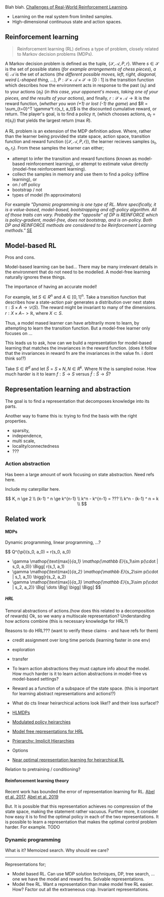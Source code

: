 Blah blah. [Challenges of Real-World Reinforcement Learning](https://arxiv.org/abs/1904.12901).
- Learning on the real system from limited samples.
- High-dimensional continuous state and action spaces.


## Reinforcement learning

> Reinforcement learning (RL) defines a type of problem, closely related to Markov decision problems (MDPs).

A Markov decision problem is defined as the tuple, $\{\mathcal S, \mathcal A, P, r\}$. Where $s \in \mathcal S$ is the set of possible states (_for example arrangements of chess pieces_), $a \in \mathcal A$ is the set of actions (_the different possible moves, left, right, diagonal, weird L-shaped thing, ..._),  $P: \mathcal S\times \mathcal A \times \mathcal S \to [0:1]$ is the transition function which describes how the environment acts in response to the past ($s_t$) and to your actions ($a_t$) (_in this case, your opponent's moves, taking one of your pieces, and the results of your actions_), and finally, $r: \mathcal S\times \mathcal A \to \mathbb R$ is the reward function, (_whether you won (+1) or lost (-1) the game_) and $R = \sum_{t=0}^T \gamma^t r(s_t, a_t)$ is the discounted cumulative reward, or return. The player's goal, is to find a policy $\pi$, (which chooses actions, $a_t = \pi(s_t)$) that yields the largest return ($\text{max } R$).

A RL problem is an extension of the MDP definition adove. Where, rather than the learner being provided the state space, action space, transition function and reward function ($\{\mathcal S, \mathcal A, P,r\}$), the learner recieves samples $(s_t, a_t, r_t)$. From these samples the learner can either;
- attempt to infer the transition and reward functions (known as model-based reinforcement learning), or attempt to estimate value directly (model-free reinforcement learning).
- collect the samples in memory and use them to find a policy (offline learning), or
- on / off policy
- bootstrap / not
- types of model (fn approximators)

For example _"Dynamic programming is one type of RL. More specifically, it is a value-based, model-based, bootstrapping and off-policy algorithm. All of those traits can vary. Probably the "opposite" of DP is REINFORCE which is policy-gradient, model-free, does not bootstrap, and is on-policy. Both DP and REINFORCE methods are considered to be Reinforcement Learning methods."_ [SE](https://datascience.stackexchange.com/questions/38845/what-is-the-relationship-between-mdp-and-rl)

## Model-based RL

Pros and cons.


Model-based learning can be bad...
There may be many irrelevant details in the environment that do not need to be modelled.
A model-free learning naturally ignores these things.

The importance of having an accurate model!

For example, let $S\in R^n$ and $A\in [0, 1]^n$. Take a transition function that describes how a state-action pair generates a distribution over next states $\tau: S \times A \to \mathcal D(S)$. The reward might be invariant to many of the dimensions. $r: X \times A -> \mathbb R$, where $X \subset S$.

Thus, a model mased learner can have arbitrarily more to learn, by attempting to learn the transition function. But a model-free learner only focuses on ...

This leads us to ask, how can we build a representation for model-based learning that matches the invariances in the reward function.
(does it follow that the invariances in reward fn are the invariances in the value fn. i dont think so!?)

Take $S \in R^d$ and let $\hat S = S \times N, N \in R^k$. Where $N$ the is sampled noise. How much harder is it to learn $f: S \to S$ versus $\hat f: \hat S \to \hat S$?

## Representation learning and abstraction

The goal is to find a representation that decomposes knowledge into its parts.

Another way to frame this is: trying to find the basis with the right properties.

- sparsity,
- independence,
- multi scale,
- locality/connectedness
- ???



### Action abstraction

Has been a large amount of work focusing on state abstraction. Need refs here.

Include my caterpillar here.





$$
K, n \ge 2 \\
(k-1) ^ n \ge k^{n-1} \\
k^n - k^{n-1} = ??? \\
k^n - (k-1) ^ n = k \\
$$



## Related work

#### MDPs

Dynamic programming, linear programming, ...?

$$
Q^{\pi}(s_0, a_0) = r(s_0, a_0)
+ \gamma \mathop{\text{max}}_{a_1} \mathop{\mathbb E}_{s_1\sim p(\cdot | s_0, a_0)} \Bigg[ r(s_1, a_1)
+ \gamma \mathop{\text{max}}_{a_2} \mathop{\mathbb E}_{s_2\sim p(\cdot | s_1, a_1)} \bigg[r(s_2, a_2)
+ \gamma \mathop{\text{max}}_{a_3} \mathop{\mathbb E}_{s_3\sim p(\cdot | s_2, a_2)} \Big[
\dots \Big] \bigg] \Bigg]
$$

##### HRL

Temoral abstractions of actions.(how does this related to a decomposition of rewards)
Ok, so we wany a multiscale representation?
Understanding how actions combine (this is necessary knowledge for HRL?)


Reasons to do HRL??? (want to verify these claims - and have refs for them)

- credit assignment over long time periods (learning faster in one env)
- exploration
- transfer

- To learn action abstractions they must capture info about the model. How much harder is it to learn action abstractions in model-free vs model-based settings?
- Reward as a function of a subspace of the state space. (this is important for learning abstract representations and actions!?)
- What do cts linear heirarchical actions look like!? and their loss surface!?

- [HLMDPs](https://arxiv.org/abs/1612.02757)
- [Modulated policy heirarchies](https://arxiv.org/abs/1812.00025)
- [Model free representations for HRL](https://arxiv.org/abs/1810.10096)
- [Prierarchy: Implicit Hierarchies](https://blog.aqnichol.com/2019/04/03/prierarchy-implicit-hierarchies/)
- Options
- [Near optimal representation learning for heirarchical RL](https://openreview.net/forum?id=H1emus0qF7)


Relation to pretraining / conditioning?



#### Reinforcement learning theory

Recent work has bounded the error of representation learning for RL. [Abel et al. 2017](), [Abel et al. 2019]()

But. It is possible that this representation achieves no compression of the state space, making the statement rather vacuous.
Further more, it consider how easy it is to find the optimal policy in each of the two representations. It is possible to learn a representation that makes the optimal control problem harder. For example. TODO

### Dynamic programming

What is it? Memoized search.
Why should we care?


***

Representations for;
- Model based RL. Can use MDP solution techniques, DP, tree search, ... one we have the model and reward fns. Solvable representations.
- Model free RL. Want a representation than make model free RL easier. How? Factor out all the extraeneous crap. Invariant representations.
